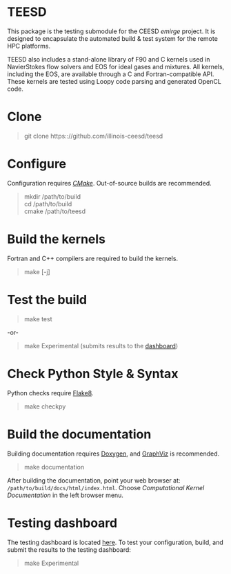 # TEESD

This package is the testing submodule for the CEESD _emirge_ project. It is designed to encapsulate the automated build & test system for the remote HPC platforms.

TEESD also includes a stand-alone library of F90 and C kernels used in NavierStokes flow solvers and EOS for ideal gases and mixtures. All kernels, including the EOS, are available through a C and Fortran-compatible API. These kernels are tested using Loopy code parsing and generated OpenCL code. 

# Clone 
> git clone https:://github.com/illinois-ceesd/teesd

# Configure
Configuration requires [_CMake_](https://cmake.org). Out-of-source builds are recommended. 

> mkdir /path/to/build\
> cd /path/to/build\
> cmake /path/to/teesd

# Build the kernels
Fortran and C++ compilers are required to build the kernels.
> make [-j]

# Test the build

> make test  

-or-

> make Experimental (submits results to the [dashboard](https://my.cdash.org/index.php?project=JustKernels))

# Check Python Style & Syntax
Python checks require [Flake8](https://flake8.pycqa.org/en/latest/).
> make checkpy

# Build the documentation
Building documentation requires [Doxygen](https://doxygen.nl), and [GraphViz](https://graphviz.org) is recommended.

> make documentation

After building the documentation, point your web browser at:
`/path/to/build/docs/html/index.html`. Choose *Computational Kernel Documentation* 
in the left browser menu.

# Testing dashboard
The testing dashboard is located [here](https://my.cdash.org/index.php?project=JustKernels). To test your configuration, build, and submit the results to the testing dashboard:

> make Experimental




